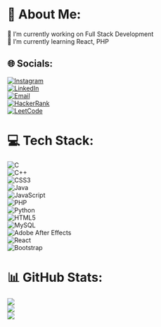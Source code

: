 # 💫 About Me:
🔭 I’m currently working on Full Stack Development  
🌱 I’m currently learning React, PHP  

## 🌐 Socials:
[![Instagram](https://img.shields.io/badge/Instagram-%23E4405F.svg?logo=Instagram&logoColor=white)](https://instagram.com/kaushik_reddy_29)  
[![LinkedIn](https://img.shields.io/badge/LinkedIn-%230077B5.svg?logo=linkedin&logoColor=white)](https://linkedin.com/in/kaushik-kumar-reddy-s-614a76337)  
[![Email](https://img.shields.io/badge/Email-D14836?logo=gmail&logoColor=white)](mailto:kaushikkumarreddys@gmail.com)  
[![HackerRank](https://img.shields.io/badge/HackerRank-%232EC866.svg?logo=hackerrank&logoColor=white)](https://www.hackerrank.com/ks9114)  
[![LeetCode](https://img.shields.io/badge/LeetCode-%23FFA116.svg?logo=leetcode&logoColor=white)](https://leetcode.com/ADgajIxJlI)  

# 💻 Tech Stack:
![C](https://img.shields.io/badge/c-%2300599C.svg?style=for-the-badge&logo=c&logoColor=white)  
![C++](https://img.shields.io/badge/c++-%2300599C.svg?style=for-the-badge&logo=c%2B%2B&logoColor=white)  
![CSS3](https://img.shields.io/badge/css3-%231572B6.svg?style=for-the-badge&logo=css3&logoColor=white)  
![Java](https://img.shields.io/badge/java-%23ED8B00.svg?style=for-the-badge&logo=openjdk&logoColor=white)  
![JavaScript](https://img.shields.io/badge/javascript-%23323330.svg?style=for-the-badge&logo=javascript&logoColor=%23F7DF1E)  
![PHP](https://img.shields.io/badge/php-%23777BB4.svg?style=for-the-badge&logo=php&logoColor=white)  
![Python](https://img.shields.io/badge/python-3670A0?style=for-the-badge&logo=python&logoColor=ffdd54)  
![HTML5](https://img.shields.io/badge/html5-%23E34F26.svg?style=for-the-badge&logo=html5&logoColor=white)  
![MySQL](https://img.shields.io/badge/mysql-4479A1.svg?style=for-the-badge&logo=mysql&logoColor=white)  
![Adobe After Effects](https://img.shields.io/badge/Adobe%20After%20Effects-9999FF.svg?style=for-the-badge&logo=Adobe%20After%20Effects&logoColor=white)  
![React](https://img.shields.io/badge/react-%2320232a.svg?style=for-the-badge&logo=react&logoColor=%2361DAFB)  
![Bootstrap](https://img.shields.io/badge/bootstrap-%238511FA.svg?style=for-the-badge&logo=bootstrap&logoColor=white)  

# 📊 GitHub Stats:
![](https://github-readme-stats.vercel.app/api?username=Kaushik-29&theme=neon&hide_border=false&include_all_commits=false&count_private=false)  
![](https://github-readme-streak-stats.herokuapp.com/?user=Kaushik-29&theme=neon&hide_border=false)  
![](https://github-readme-stats.vercel.app/api/top-langs/?username=Kaushik-29&theme=neon&hide_border=false&include_all_commits=false&count_private=false&layout=compact)  

